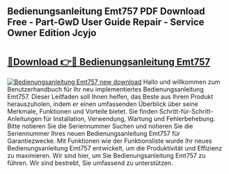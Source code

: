 ## Bedienungsanleitung Emt757 PDF Download Free - Part-GwD User Guide Repair - Service Owner Edition Jcyjo

# <h2><a href="http://df4qw0.blite.top/?on=Bedienungsanleitung+Emt757">🔗Download 👉🔴 Bedienungsanleitung Emt757</a></h2>

[![Bedienungsanleitung Emt757 new download](https://i.imgur.com/lujVjoI.png)](http://df4qw0.blite.top/?on=Bedienungsanleitung+Emt757)
Hallo und willkommen zum Benutzerhandbuch für Ihr neu implementiertes Bedienungsanleitung Emt757. Dieser Leitfaden soll Ihnen helfen, das Beste aus Ihrem Produkt herauszuholen, indem er einen umfassenden Überblick über seine Merkmale, Funktionen und Vorteile bietet. Sie finden Schritt-für-Schritt-Anleitungen für Installation, Verwendung, Wartung und Fehlerbehebung. Bitte notieren Sie die Seriennummer Suchen und notieren Sie die Seriennummer Ihres neuen Bedienungsanleitung Emt757 für Garantiezwecke. Mit Funktionen wie der Funktionsliste wurde Ihr neues Bedienungsanleitung Emt757 entwickelt, um die Produktivität und Effizienz zu maximieren. Wir sind hier, um Sie Bedienungsanleitung Emt757 zu führen. Wir sind bestrebt, Sie umfassend zu unterstützen.
